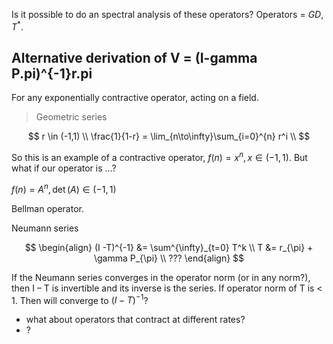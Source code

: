Is it possible to do an spectral analysis of these operators?
Operators = $GD, T^{* }$.

## Alternative derivation of V = (I-gamma P.pi)^{-1}r.pi

For any exponentially contractive operator, acting on a field.

> Geometric series

$$
r \in (-1,1) \\
\frac{1}{1-r} = \lim_{n\to\infty}\sum_{i=0}^{n} r^i \\
$$

So this is an example of a contractive operator, $f(n) = x^{n}, x\in(-1,1)$.
But what if our operator is ...?

$f(n) = A^{n}, \det(A)\in(-1,1)$

Bellman operator.



Neumann series

$$
\begin{align}
(I -T)^{-1} &= \sum^{\infty}_{t=0} T^k \\
T &= r_{\pi} + \gamma P_{\pi} \\
???
\end{align}
$$

If the Neumann series converges in the operator norm (or in any norm?), then I – T is invertible and its inverse is the series.
If operator norm of T is < 1. Then will converge to $(I-T)^{-1}$?


- what about operators that contract at different rates?
- ?
